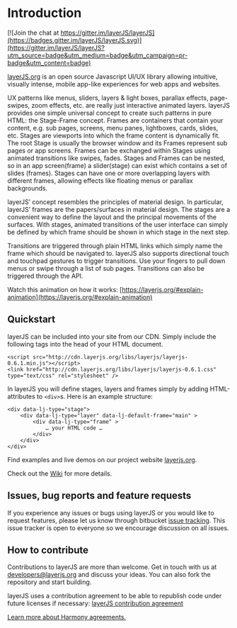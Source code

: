 # Introduction #

[![Join the chat at https://gitter.im/layerJS/layerJS](https://badges.gitter.im/layerJS/layerJS.svg)](https://gitter.im/layerJS/layerJS?utm_source=badge&utm_medium=badge&utm_campaign=pr-badge&utm_content=badge)

[layerJS.org](https://layerjs.org) is an open source Javascript UI/UX library allowing intuitive, visually intense, mobile app-like experiences for web apps and websites. 

UX patterns like menus, sliders, layers & light boxes, parallax effects, page-swipes, zoom effects, etc. are really just interactive animated layers. layerJS provides one simple universal concept to create such patterns in pure HTML: the Stage-Frame concept. Frames are containers that contain your content, e.g. sub pages, screens, menu panes, lightboxes, cards, slides, etc. Stages are viewports into which the frame content is dynamically fit. The root Stage is usually the browser window and its Frames represent sub pages or app screens. Frames can be exchanged within Stages using animated transitions like swipes, fades. Stages and Frames can be nested, so in an app screen(frame) a slider(stage) can exist which contains a set of slides (frames). Stages can have one or more overlapping layers with different frames, allowing effects like floating menus or parallax backgrounds.

layerJS’ concept resembles the principles of material design. In particular, layerJS’ frames are the papers/surfaces in material design. The stages are a convenient way to define the layout and the principal movements of the surfaces. With stages, animated transitions of the user interface can simply be defined by which frame should be shown in which stage in the next step.

Transitions are triggered through plain HTML links which simply name the frame which should be navigated to. layerJS also supports directional touch and touchpad gestures to trigger transitions. Use your fingers to pull down menus or swipe through a list of sub pages. Transitions can also be triggered through the API.

Watch this animation on how it works: [https://layerjs.org/#explain-animation](https://layerjs.org/#explain-animation)


## Quickstart ##

layerJS can be included into your site from our CDN. Simply include the following tags into the head of your HTML document.
```
<script src="http://cdn.layerjs.org/libs/layerjs/layerjs-0.6.1.min.js"></script>
<link href="http://cdn.layerjs.org/libs/layerjs/layerjs-0.6.1.css" type="text/css" rel="stylesheet" />
```

In layerJS you will define stages, layers and frames simply by adding HTML-attributes to `<div>`s. Here is an example structure:
```
<div data-lj-type="stage">
    <div data-lj-type="layer" data-lj-default-frame="main" >
        <div data-lj-type="frame" >
            … your HTML code …
        </div>
    </div>
</div>
```
Find examples and live demos on our project website [layerjs.org](http://layerjs.org/examples.html). 

Check out the [Wiki](https://github.com/layerJS/layerJS/wiki) for more details. 

## Issues, bug reports and feature requests ##

If you experience any issues or bugs using layerJS or you would like to request features, please let us know through bitbucket [issue tracking](https://github.com/layerJS/layerJS/issues). This issue tracker is open to everyone so we encourage discussion on all issues.

## How to contribute ##

Contributions to layerJS are more than welcome. Get in touch with us at [developers@layerjs.org](mailto:developers@layerjs.org) and discuss your ideas. You can also fork the repository and start building.

layerJS uses a contribution agreement to be able to republish code under future licenses if necessary:
[layerJS contribution agreement](https://github.com/layerJS/layerJS/blob/master/CONTRIBUTING.md)

[Learn more about Harmony agreements.](http://harmonyagreements.org)
